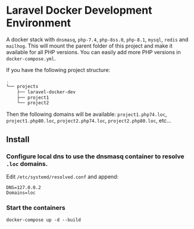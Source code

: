 # Laravel Docker Development Environment

A docker stack with `dnsmasq`, `php-7.4`, `php-8ss.0`, `php-8.1`, `mysql`, `redis` and `mailhog`. This will mount the parent folder of this project and make it available for all PHP versions. You can easily add more PHP versions in `docker-compose.yml`.

If you have the following project structure:
```bash
.
└── projects
    ├── laravel-docker-dev
    ├── project1
    └── project2
```

Then the following domains will be available: `project1.php74.loc`, `project1.php80.loc`, `project2.php74.loc`, `project2.php80.loc`, etc...

## Install

### Configure local dns to use the dnsmasq container to resolve `.loc` domains.
Edit `/etc/systemd/resolved.conf` and append:
```
DNS=127.0.0.2
Domains=loc
```

### Start the containers
```
docker-compose up -d --build
```


